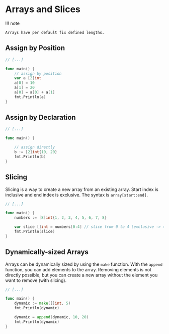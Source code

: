 # Arrays and Slices

!!! note

    Arrays have per default fix defined lengths.

## Assign by Position

```go
// [...]

func main() {
	// assign by position
	var a [2]int
	a[0] = 10
	a[1] = 20
	a[0] = a[0] + a[1]
	fmt.Println(a)
}
```

## Assign by Declaration

```go
// [...]

func main() {

	// assign directly
	b := [2]int{10, 20}
	fmt.Println(b)
}
```

## Slicing

Slicing is a way to create a new array from an existing array. Start index is inclusive and end index is exclusive. The syntax is `array[start:end]`.

```go
// [...]

func main() {
	numbers := [8]int{1, 2, 3, 4, 5, 6, 7, 8}

	var slice []int = numbers[0:4] // slice from 0 to 4 (exclusive -> 4-1 = 3)
	fmt.Println(slice)
}
```

## Dynamically-sized Arrays

Arrays can be dynamically sized by using the `make` function. With the `append` function, you can add elements to the array. Removing elements is not directly possible, but you can create a new array without the element you want to remove (with slicing).

```go
// [...]

func main() {
	dynamic := make([]int, 5)
	fmt.Println(dynamic)

	dynamic = append(dynamic, 10, 20)
	fmt.Println(dynamic)
}
```
